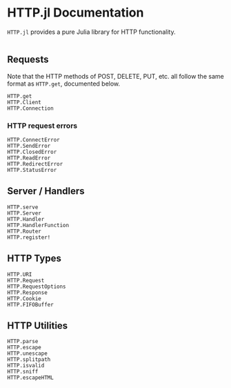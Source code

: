 # HTTP.jl Documentation

`HTTP.jl` provides a pure Julia library for HTTP functionality.

```@contents
```

## Requests
Note that the HTTP methods of POST, DELETE, PUT, etc. all follow the same format as `HTTP.get`, documented below.
```@docs
HTTP.get
HTTP.Client
HTTP.Connection
```

### HTTP request errors
```@docs
HTTP.ConnectError
HTTP.SendError
HTTP.ClosedError
HTTP.ReadError
HTTP.RedirectError
HTTP.StatusError
```

## Server / Handlers
```@docs
HTTP.serve
HTTP.Server
HTTP.Handler
HTTP.HandlerFunction
HTTP.Router
HTTP.register!
```

## HTTP Types
```@docs
HTTP.URI
HTTP.Request
HTTP.RequestOptions
HTTP.Response
HTTP.Cookie
HTTP.FIFOBuffer
```

## HTTP Utilities
```@docs
HTTP.parse
HTTP.escape
HTTP.unescape
HTTP.splitpath
HTTP.isvalid
HTTP.sniff
HTTP.escapeHTML
```
